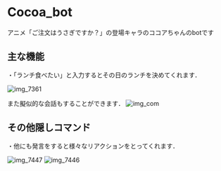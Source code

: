 # Cocoa_bot
アニメ「ご注文はうさぎですか？」の登場キャラのココアちゃんのbotです

## 主な機能
・「ランチ食べたい」と入力するとその日のランチを決めてくれます．

![img_7361](https://i.imgur.com/UhjYR23.gif)

また擬似的な会話もすることができます．
![img_com](https://i.imgur.com/AUyeANx.png)


## その他隠しコマンド
・他にも発言をすると様々なリアクションをとってくれます．

![img_7447](https://user-images.githubusercontent.com/38418653/48751539-40d33d00-ecc8-11e8-8df8-fcc4e9739592.jpg)
![img_7446](https://user-images.githubusercontent.com/38418653/48751541-429d0080-ecc8-11e8-8c38-aab0f811cc8f.jpg)



